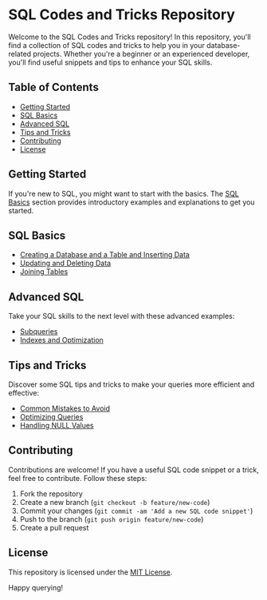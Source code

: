 # SQL Codes and Tricks Repository

Welcome to the SQL Codes and Tricks repository! In this repository, you'll find a collection of SQL codes and tricks to help you in your database-related projects. Whether you're a beginner or an experienced developer, you'll find useful snippets and tips to enhance your SQL skills.

## Table of Contents

- [Getting Started](#getting-started)
- [SQL Basics](#sql-basics)
- [Advanced SQL](#advanced-sql)
- [Tips and Tricks](#tips-and-tricks)
- [Contributing](#contributing)
- [License](#license)

## Getting Started

If you're new to SQL, you might want to start with the basics. The [SQL Basics](#sql-basics) section provides introductory examples and explanations to get you started.

## SQL Basics

- [Creating a Database and a Table and Inserting Data](sql-basics/create-table.sql)
- [Updating and Deleting Data](sql-basics/update-delete-data.sql)
- [Joining Tables](sql-basics/join-tables.sql)

## Advanced SQL

Take your SQL skills to the next level with these advanced examples:


- [Subqueries](advanced-sql/subqueries.sql)
- [Indexes and Optimization](advanced-sql/indexes-optimization.sql)

## Tips and Tricks

Discover some SQL tips and tricks to make your queries more efficient and effective:

- [Common Mistakes to Avoid](tips-and-tricks/common-mistakes.sql)
- [Optimizing Queries](tips-and-tricks/optimize-queries.sql)
- [Handling NULL Values](tips-and-tricks/handling-null-values.sql)

## Contributing

Contributions are welcome! If you have a useful SQL code snippet or a trick, feel free to contribute. Follow these steps:

1. Fork the repository
2. Create a new branch (`git checkout -b feature/new-code`)
3. Commit your changes (`git commit -am 'Add a new SQL code snippet'`)
4. Push to the branch (`git push origin feature/new-code`)
5. Create a pull request

## License

This repository is licensed under the [MIT License](LICENSE.md).

Happy querying!
